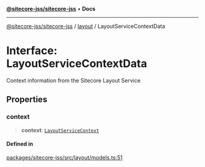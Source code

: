 [**@sitecore-jss/sitecore-jss**](../../README.md) • **Docs**

***

[@sitecore-jss/sitecore-jss](../../README.md) / [layout](../README.md) / LayoutServiceContextData

# Interface: LayoutServiceContextData

Context information from the Sitecore Layout Service

## Properties

### context

> **context**: [`LayoutServiceContext`](LayoutServiceContext.md)

#### Defined in

[packages/sitecore-jss/src/layout/models.ts:51](https://github.com/Sitecore/jss/blob/89250cb6aff62e727af20469a4fd43db5c3c8052/packages/sitecore-jss/src/layout/models.ts#L51)
